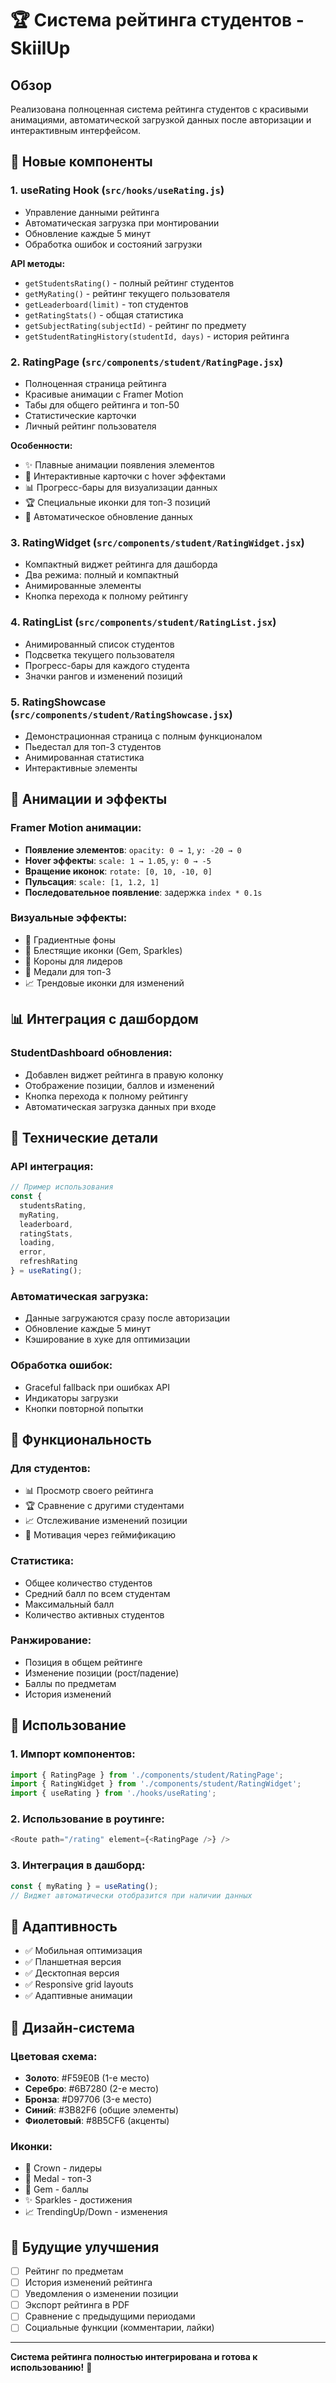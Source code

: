 # 🏆 Система рейтинга студентов - SkiilUp

## Обзор

Реализована полноценная система рейтинга студентов с красивыми анимациями, автоматической загрузкой данных после авторизации и интерактивным интерфейсом.

## 🚀 Новые компоненты

### 1. **useRating Hook** (`src/hooks/useRating.js`)
- Управление данными рейтинга
- Автоматическая загрузка при монтировании
- Обновление каждые 5 минут
- Обработка ошибок и состояний загрузки

**API методы:**
- `getStudentsRating()` - полный рейтинг студентов
- `getMyRating()` - рейтинг текущего пользователя
- `getLeaderboard(limit)` - топ студентов
- `getRatingStats()` - общая статистика
- `getSubjectRating(subjectId)` - рейтинг по предмету
- `getStudentRatingHistory(studentId, days)` - история рейтинга

### 2. **RatingPage** (`src/components/student/RatingPage.jsx`)
- Полноценная страница рейтинга
- Красивые анимации с Framer Motion
- Табы для общего рейтинга и топ-50
- Статистические карточки
- Личный рейтинг пользователя

**Особенности:**
- ✨ Плавные анимации появления элементов
- 🎯 Интерактивные карточки с hover эффектами
- 📊 Прогресс-бары для визуализации данных
- 🏆 Специальные иконки для топ-3 позиций
- 🔄 Автоматическое обновление данных

### 3. **RatingWidget** (`src/components/student/RatingWidget.jsx`)
- Компактный виджет рейтинга для дашборда
- Два режима: полный и компактный
- Анимированные элементы
- Кнопка перехода к полному рейтингу

### 4. **RatingList** (`src/components/student/RatingList.jsx`)
- Анимированный список студентов
- Подсветка текущего пользователя
- Прогресс-бары для каждого студента
- Значки рангов и изменений позиций

### 5. **RatingShowcase** (`src/components/student/RatingShowcase.jsx`)
- Демонстрационная страница с полным функционалом
- Пьедестал для топ-3 студентов
- Анимированная статистика
- Интерактивные элементы

## 🎨 Анимации и эффекты

### Framer Motion анимации:
- **Появление элементов**: `opacity: 0 → 1`, `y: -20 → 0`
- **Hover эффекты**: `scale: 1 → 1.05`, `y: 0 → -5`
- **Вращение иконок**: `rotate: [0, 10, -10, 0]`
- **Пульсация**: `scale: [1, 1.2, 1]`
- **Последовательное появление**: задержка `index * 0.1s`

### Визуальные эффекты:
- 🌈 Градиентные фоны
- 💎 Блестящие иконки (Gem, Sparkles)
- 👑 Короны для лидеров
- 🏅 Медали для топ-3
- 📈 Трендовые иконки для изменений

## 📊 Интеграция с дашбордом

### StudentDashboard обновления:
- Добавлен виджет рейтинга в правую колонку
- Отображение позиции, баллов и изменений
- Кнопка перехода к полному рейтингу
- Автоматическая загрузка данных при входе

## 🔧 Технические детали

### API интеграция:
```javascript
// Пример использования
const {
  studentsRating,
  myRating,
  leaderboard,
  ratingStats,
  loading,
  error,
  refreshRating
} = useRating();
```

### Автоматическая загрузка:
- Данные загружаются сразу после авторизации
- Обновление каждые 5 минут
- Кэширование в хуке для оптимизации

### Обработка ошибок:
- Graceful fallback при ошибках API
- Индикаторы загрузки
- Кнопки повторной попытки

## 🎯 Функциональность

### Для студентов:
- 📊 Просмотр своего рейтинга
- 🏆 Сравнение с другими студентами
- 📈 Отслеживание изменений позиции
- 🎯 Мотивация через геймификацию

### Статистика:
- Общее количество студентов
- Средний балл по всем студентам
- Максимальный балл
- Количество активных студентов

### Ранжирование:
- Позиция в общем рейтинге
- Изменение позиции (рост/падение)
- Баллы по предметам
- История изменений

## 🚀 Использование

### 1. Импорт компонентов:
```javascript
import { RatingPage } from './components/student/RatingPage';
import { RatingWidget } from './components/student/RatingWidget';
import { useRating } from './hooks/useRating';
```

### 2. Использование в роутинге:
```javascript
<Route path="/rating" element={<RatingPage />} />
```

### 3. Интеграция в дашборд:
```javascript
const { myRating } = useRating();
// Виджет автоматически отобразится при наличии данных
```

## 📱 Адаптивность

- ✅ Мобильная оптимизация
- ✅ Планшетная версия
- ✅ Десктопная версия
- ✅ Responsive grid layouts
- ✅ Адаптивные анимации

## 🎨 Дизайн-система

### Цветовая схема:
- **Золото**: #F59E0B (1-е место)
- **Серебро**: #6B7280 (2-е место)  
- **Бронза**: #D97706 (3-е место)
- **Синий**: #3B82F6 (общие элементы)
- **Фиолетовый**: #8B5CF6 (акценты)

### Иконки:
- 👑 Crown - лидеры
- 🏅 Medal - топ-3
- 💎 Gem - баллы
- ✨ Sparkles - достижения
- 📈 TrendingUp/Down - изменения

## 🔮 Будущие улучшения

- [ ] Рейтинг по предметам
- [ ] История изменений рейтинга
- [ ] Уведомления о изменении позиции
- [ ] Экспорт рейтинга в PDF
- [ ] Сравнение с предыдущими периодами
- [ ] Социальные функции (комментарии, лайки)

---

**Система рейтинга полностью интегрирована и готова к использованию!** 🎉
